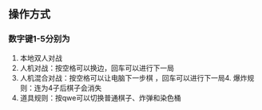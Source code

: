 ## 操作方式
### 数字键1-5分别为
1. 本地双人对战
2. 人机对战：按空格可以换边，回车可以进行下一局
3. 人机混合对战：按空格可以让电脑下一步棋
，回车可以进行下一局4. 爆炸规则：连为4子后棋子会消失
5. 道具规则：按qwe可以切换普通棋子、炸弹和染色桶